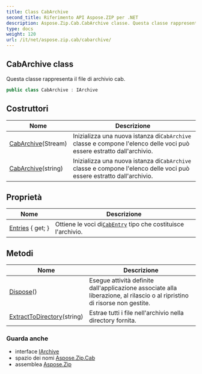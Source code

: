 ```yaml
---
title: Class CabArchive
second_title: Riferimento API Aspose.ZIP per .NET
description: Aspose.Zip.Cab.CabArchive classe. Questa classe rappresenta il file di archivio cab.
type: docs
weight: 120
url: /it/net/aspose.zip.cab/cabarchive/
---
```

## CabArchive class

Questa classe rappresenta il file di archivio cab.

```csharp
public class CabArchive : IArchive
```

## Costruttori

| Nome | Descrizione |
| --- | --- |
| [CabArchive](cabarchive/#constructor)(Stream) | Inizializza una nuova istanza di`CabArchive` classe e compone l'elenco delle voci può essere estratto dall'archivio. |
| [CabArchive](cabarchive/#constructor_1)(string) | Inizializza una nuova istanza di`CabArchive` classe e compone l'elenco delle voci può essere estratto dall'archivio. |

## Proprietà

| Nome | Descrizione |
| --- | --- |
| [Entries](../../aspose.zip.cab/cabarchive/entries/) { get; } | Ottiene le voci di[`CabEntry`](../cabentry/) tipo che costituisce l'archivio. |

## Metodi

| Nome | Descrizione |
| --- | --- |
| [Dispose](../../aspose.zip.cab/cabarchive/dispose/)() | Esegue attività definite dall'applicazione associate alla liberazione, al rilascio o al ripristino di risorse non gestite. |
| [ExtractToDirectory](../../aspose.zip.cab/cabarchive/extracttodirectory/)(string) | Estrae tutti i file nell'archivio nella directory fornita. |

### Guarda anche

* interface [IArchive](../../aspose.zip/iarchive/)
* spazio dei nomi [Aspose.Zip.Cab](../../aspose.zip.cab/)
* assemblea [Aspose.Zip](../../)


